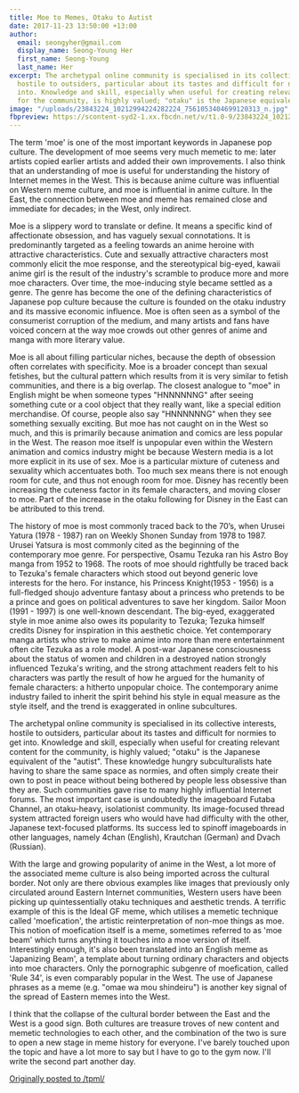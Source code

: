 ```yaml
---
title: Moe to Memes, Otaku to Autist
date: 2017-11-23 13:50:00 +13:00
author:
  email: seongyher@gmail.com
  display_name: Seong-Young Her
  first_name: Seong-Young
  last_name: Her
excerpt: The archetypal online community is specialised in its collective interests,
  hostile to outsiders, particular about its tastes and difficult for normies to get
  into. Knowledge and skill, especially when useful for creating relevant content
  for the community, is highly valued; "otaku" is the Japanese equivalent of the "autist".
image: "/uploads/23843224_10212994224282224_7561053404699120313_n.jpg"
fbpreview: https://scontent-syd2-1.xx.fbcdn.net/v/t1.0-9/23843224_10212994224282224_7561053404699120313_n.jpg?_nc_cat=111&_nc_ht=scontent-syd2-1.xx&oh=ed7df783df4077641968c6f57d19d9d0&oe=5CD54C54
---
```


The term 'moe' is one of the most important keywords in Japanese pop culture. The development of moe seems very much memetic to me: later artists copied earlier artists and added their own improvements. I also think that an understanding of moe is useful for understanding the history of Internet memes in the West. This is because anime culture was influential on Western meme culture, and moe is influential in anime culture. In the East, the connection between moe and meme has remained close and immediate for decades; in the West, only indirect.

Moe is a slippery word to translate or define. It means a specific kind of affectionate obsession, and has vaguely sexual connotations. It is predominantly targeted as a feeling towards an anime heroine with attractive characteristics. Cute and sexually attractive characters most commonly elicit the moe response, and the stereotypical big-eyed, kawaii anime girl is the result of the industry's scramble to produce more and more moe characters. Over time, the moe-inducing style became settled as a genre. The genre has become the one of the defining characteristics of Japanese pop culture because the culture is founded on the otaku industry and its massive economic influence. Moe is often seen as a symbol of the consumerist corruption of the medium, and many artists and fans have voiced concern at the way moe crowds out other genres of anime and manga with more literary value.

Moe is all about filling particular niches, because the depth of obsession often correlates with specificity. Moe is a broader concept than sexual fetishes, but the cultural pattern which results from it is very similar to fetish communities, and there is a big overlap. The closest analogue to "moe" in English might be when someone types "HNNNNNNG" after seeing something cute or a cool object that they really want, like a special edition merchandise. Of course, people also say "HNNNNNNG" when they see something sexually exciting. But moe has not caught on in the West so much, and this is primarily because animation and comics are less popular in the West. The reason moe itself is unpopular even within the Western animation and comics industry might be because Western media is a lot more explicit in its use of sex. Moe is a particular mixture of cuteness and sexuality which accentuates both. Too much sex means there is not enough room for cute, and thus not enough room for moe. Disney has recently been increasing the cuteness factor in its female characters, and moving closer to moe. Part of the increase in the otaku following for Disney in the East can be attributed to this trend.

The history of moe is most commonly traced back to the 70’s, when Urusei Yatura (1978 - 1987) ran on Weekly Shonen Sunday from 1978 to 1987. Urusei Yatsura is most commonly cited as the beginning of the contemporary moe genre. For perspective, Osamu Tezuka ran his Astro Boy manga from 1952 to 1968. The roots of moe should rightfully be traced back to Tezuka's female characters which stood out beyond generic love interests for the hero. For instance, his Princess Knight(1953 - 1956) is a full-fledged shoujo adventure fantasy about a princess who pretends to be a prince and goes on political adventures to save her kingdom. Sailor Moon (1991 - 1997) is one well-known descendant. The big-eyed, exaggerated style in moe anime also owes its popularity to Tezuka; Tezuka himself credits Disney for inspiration in this aesthetic choice. Yet contemporary manga artists who strive to make anime into more than mere entertainment often cite Tezuka as a role model. A post-war Japanese consciousness about the status of women and children in a destroyed nation strongly influenced Tezuka's writing, and the strong attachment readers felt to his characters was partly the result of how he argued for the humanity of female characters: a hitherto unpopular choice. The contemporary anime industry failed to inherit the spirit behind his style in equal measure as the style itself, and the trend is exaggerated in online subcultures.

The archetypal online community is specialised in its collective interests, hostile to outsiders, particular about its tastes and difficult for normies to get into. Knowledge and skill, especially when useful for creating relevant content for the community, is highly valued; "otaku" is the Japanese equivalent of the "autist". These knowledge hungry subculturalists hate having to share the same space as normies, and often simply create their own to post in peace without being bothered by people less obsessive than they are. Such communities gave rise to many highly influential Internet forums. The most important case is undoubtedly the imageboard Futaba Channel, an otaku-heavy, isolationist community. Its image-focused thread system attracted foreign users who would have had difficulty with the other, Japanese text-focused platforms. Its success led to spinoff imageboards in other languages, namely 4chan (English), Krautchan (German) and Dvach (Russian).

With the large and growing popularity of anime in the West, a lot more of the associated meme culture is also being imported across the cultural border. Not only are there obvious examples like images that previously only circulated around Eastern Internet communities, Western users have been picking up quintessentially otaku techniques and aesthetic trends. A terrific example of this is the Ideal GF meme, which utilises a memetic technique called 'moefication', the artistic reinterpretation of non-moe things as moe. This notion of moefication itself is a meme, sometimes referred to as 'moe beam' which turns anything it touches into a moe version of itself. Interestingly enough, it's also been translated into an English meme as 'Japanizing Beam', a template about turning ordinary characters and objects into moe characters. Only the pornographic subgenre of moefication, called 'Rule 34', is even comparably popular in the West. The use of Japanese phrases as a meme (e.g. "omae wa mou shindeiru") is another key signal of the spread of Eastern memes into the West.

I think that the collapse of the cultural border between the East and the West is a good sign. Both cultures are treasure troves of new content and memetic technologies to each other, and the combination of the two is sure to open a new stage in meme history for everyone. I've barely touched upon the topic and have a lot more to say but I have to go to the gym now. I'll write the second part another day.

[Originally posted to /tpml/](https://www.facebook.com/groups/tpmlib/permalink/391893261242123/)